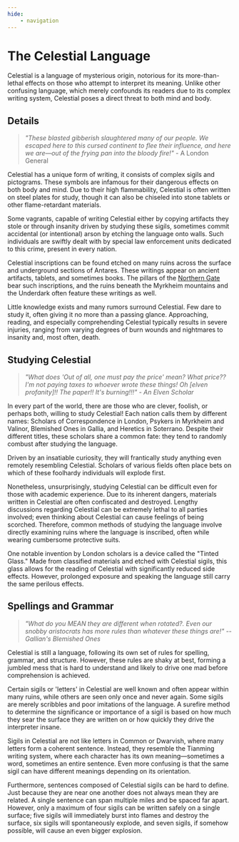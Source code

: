 ```yaml
---
hide:
    - navigation
---
```


# The Celestial Language

Celestial is a language of mysterious origin, notorious for its more-than-lethal effects on those who attempt to interpret its meaning. Unlike other confusing language, which merely confounds its readers due to its complex writing system, Celestial poses a direct threat to both mind and body.

## Details
> *"These blasted gibberish slaughtered many of our people. We escaped here to this cursed continent to flee their influence, and here we are—out of the frying pan into the bloody fire!"* - A London General

Celestial has a unique form of writing, it consists of complex sigils and pictograms. These symbols are infamous for their dangerous effects on both body and mind. Due to their high flammability, Celestial is often written on steel plates for study, though it can also be chiseled into stone tablets or other flame-retardant materials. 

Some vagrants, capable of writing Celestial either by copying artifacts they stole or through insanity driven by studying these sigils, sometimes commit accidental (or intentional) arson by etching the language onto walls. Such individuals are swiftly dealt with by special law enforcement units dedicated to this crime, present in every nation.

Celestial inscriptions can be found etched on many ruins across the surface and underground sections of Antares. These writings appear on ancient artifacts, tablets, and sometimes books. The pillars of the [Northern Gate](../entry/the-gate.md) bear such inscriptions, and the ruins beneath the Myrkheim mountains and the Underdark often feature these writings as well.

Little knowledge exists and many rumors surround Celestial. Few dare to study it, often giving it no more than a passing glance. Approaching, reading, and especially comprehending Celestial typically results in severe injuries, ranging from varying degrees of burn wounds and nightmares to insanity and, most often, death.

## Studying Celestial

> *"What does 'Out of all, one must pay the price' mean? What price?? I'm not paying taxes to whoever wrote these things! Oh [elven profanity]!! The paper!! It's burning!!!" - An Elven Scholar*

In every part of the world, there are those who are clever, foolish, or perhaps both, willing to study Celestial! Each nation calls them by different names: Scholars of Correspondence in London, Psykers in Myrkheim and Valinor, Blemished Ones in Gallia, and Heretics in Soterrano. Despite their different titles, these scholars share a common fate: they tend to randomly combust after studying the language.

Driven by an insatiable curiosity, they will frantically study anything even remotely resembling Celestial. Scholars of various fields often place bets on which of these foolhardy individuals will explode first.

Nonetheless, unsurprisingly, studying Celestial can be difficult even for those with academic experience. Due to its inherent dangers, materials written in Celestial are often confiscated and destroyed. Lengthy discussions regarding Celestial can be extremely lethal to all parties involved; even thinking about Celestial can cause feelings of being scorched. Therefore, common methods of studying the language involve directly examining ruins where the language is inscribed, often while wearing cumbersome protective suits.

One notable invention by London scholars is a device called the "Tinted Glass." Made from classified materials and etched with Celestial sigils, this glass allows for the reading of Celestial with significantly reduced side effects. However, prolonged exposure and speaking the language still carry the same perilous effects.

## Spellings and Grammar

> *"What do you MEAN they are different when rotated?. Even our snobby aristocrats has more rules than whatever these things are!" -- Gallian's Blemished Ones*

Celestial is still a language, following its own set of rules for spelling, grammar, and structure. However, these rules are shaky at best, forming a jumbled mess that is hard to understand and likely to drive one mad before comprehension is achieved.

Certain sigils or 'letters' in Celestial are well known and often appear within many ruins, while others are seen only once and never again. Some sigils are merely scribbles and poor imitations of the language. A surefire method to determine the significance or importance of a sigil is based on how much they sear the surface they are written on or how quickly they drive the interpreter insane.

Sigils in Celestial are not like letters in Common or Dwarvish, where many letters form a coherent sentence. Instead, they resemble the Tianming writing system, where each character has its own meaning—sometimes a word, sometimes an entire sentence. Even more confusing is that the same sigil can have different meanings depending on its orientation.

Furthermore, sentences composed of Celestial sigils can be hard to define. Just because they are near one another does not always mean they are related. A single sentence can span multiple miles and be spaced far apart. However, only a maximum of four sigils can be written safely on a single surface; five sigils will immediately burst into flames and destroy the surface, six sigils will spontaneously explode, and seven sigils, if somehow possible, will cause an even bigger explosion.


